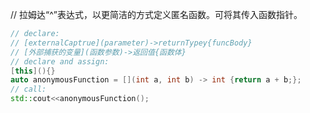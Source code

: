 // 拉姆达“^”表达式，以更简洁的方式定义匿名函数。可将其传入函数指针。
```cpp
// declare:
// [externalCaptrue](parameter)->returnTypey{funcBody}
// [外部捕获的变量](函数参数)->返回值{函数体}
// declare and assign:
[this](){}
auto anonymousFunction = [](int a, int b) -> int {return a + b;};
// call:
std::cout<<anonymousFunction();
```